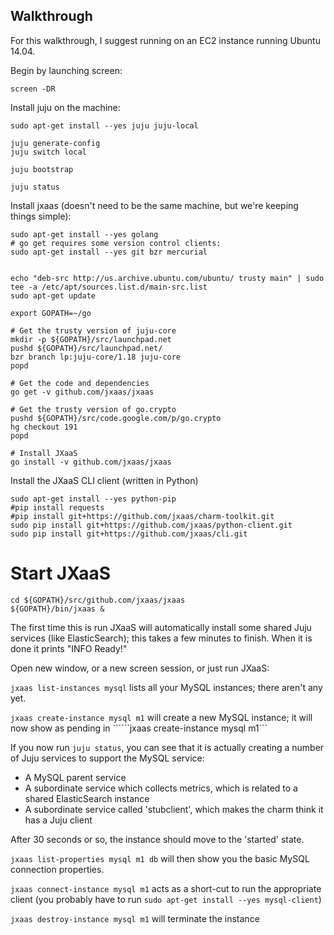 ## Walkthrough

For this walkthrough, I suggest running on an EC2 instance running Ubuntu 14.04.

Begin by launching screen:
```
screen -DR
```

Install juju on the machine:

```
sudo apt-get install --yes juju juju-local

juju generate-config
juju switch local

juju bootstrap

juju status
```


Install jxaas (doesn't need to be the same machine, but we're keeping things simple):

```
sudo apt-get install --yes golang
# go get requires some version control clients:
sudo apt-get install --yes git bzr mercurial


echo "deb-src http://us.archive.ubuntu.com/ubuntu/ trusty main" | sudo tee -a /etc/apt/sources.list.d/main-src.list
sudo apt-get update

export GOPATH=~/go

# Get the trusty version of juju-core
mkdir -p ${GOPATH}/src/launchpad.net
pushd ${GOPATH}/src/launchpad.net/
bzr branch lp:juju-core/1.18 juju-core
popd

# Get the code and dependencies
go get -v github.com/jxaas/jxaas

# Get the trusty version of go.crypto
pushd ${GOPATH}/src/code.google.com/p/go.crypto
hg checkout 191
popd

# Install JXaaS
go install -v github.com/jxaas/jxaas
```

Install the JXaaS CLI client (written in Python)
```
sudo apt-get install --yes python-pip
#pip install requests
#pip install git+https://github.com/jxaas/charm-toolkit.git
sudo pip install git+https://github.com/jxaas/python-client.git
sudo pip install git+https://github.com/jxaas/cli.git
```

# Start JXaaS
```
cd ${GOPATH}/src/github.com/jxaas/jxaas
${GOPATH}/bin/jxaas &
```

The first time this is run JXaaS will automatically install some shared Juju services
 (like ElasticSearch); this takes a few minutes to finish.  When it is done it prints "INFO Ready!"

Open new window, or a new screen session, or just run JXaaS:

```jxaas list-instances mysql```  lists all your MySQL instances; there aren't any yet.

```jxaas create-instance mysql m1``` will create a new MySQL instance; it will now
show as pending in ``````jxaas create-instance mysql m1```


If you now run ```juju status```, you can see that it is actually creating a number of Juju
services to support the MySQL service:

* A MySQL parent service
* A subordinate service which collects metrics, which is related to a shared ElasticSearch instance
* A subordinate service called 'stubclient', which makes the charm think it has a Juju client


After 30 seconds or so, the instance should move to the 'started' state.

```jxaas list-properties mysql m1 db``` will then show you the basic MySQL connection properties.

```jxaas connect-instance mysql m1``` acts as a short-cut to run the appropriate client
(you probably have to run ```sudo apt-get install --yes mysql-client```)


```jxaas destroy-instance mysql m1``` will terminate the instance









